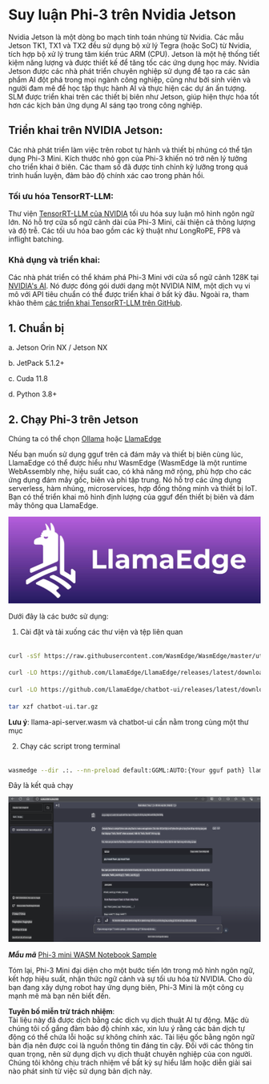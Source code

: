 # **Suy luận Phi-3 trên Nvidia Jetson**

Nvidia Jetson là một dòng bo mạch tính toán nhúng từ Nvidia. Các mẫu Jetson TK1, TX1 và TX2 đều sử dụng bộ xử lý Tegra (hoặc SoC) từ Nvidia, tích hợp bộ xử lý trung tâm kiến trúc ARM (CPU). Jetson là một hệ thống tiết kiệm năng lượng và được thiết kế để tăng tốc các ứng dụng học máy. Nvidia Jetson được các nhà phát triển chuyên nghiệp sử dụng để tạo ra các sản phẩm AI đột phá trong mọi ngành công nghiệp, cũng như bởi sinh viên và người đam mê để học tập thực hành AI và thực hiện các dự án ấn tượng. SLM được triển khai trên các thiết bị biên như Jetson, giúp hiện thực hóa tốt hơn các kịch bản ứng dụng AI sáng tạo trong công nghiệp.

## Triển khai trên NVIDIA Jetson:
Các nhà phát triển làm việc trên robot tự hành và thiết bị nhúng có thể tận dụng Phi-3 Mini. Kích thước nhỏ gọn của Phi-3 khiến nó trở nên lý tưởng cho triển khai ở biên. Các tham số đã được tinh chỉnh kỹ lưỡng trong quá trình huấn luyện, đảm bảo độ chính xác cao trong phản hồi.

### Tối ưu hóa TensorRT-LLM:
Thư viện [TensorRT-LLM của NVIDIA](https://github.com/NVIDIA/TensorRT-LLM?WT.mc_id=aiml-138114-kinfeylo) tối ưu hóa suy luận mô hình ngôn ngữ lớn. Nó hỗ trợ cửa sổ ngữ cảnh dài của Phi-3 Mini, cải thiện cả thông lượng và độ trễ. Các tối ưu hóa bao gồm các kỹ thuật như LongRoPE, FP8 và inflight batching.

### Khả dụng và triển khai:
Các nhà phát triển có thể khám phá Phi-3 Mini với cửa sổ ngữ cảnh 128K tại [NVIDIA's AI](https://www.nvidia.com/en-us/ai-data-science/generative-ai/). Nó được đóng gói dưới dạng một NVIDIA NIM, một dịch vụ vi mô với API tiêu chuẩn có thể được triển khai ở bất kỳ đâu. Ngoài ra, tham khảo thêm [các triển khai TensorRT-LLM trên GitHub](https://github.com/NVIDIA/TensorRT-LLM).

## **1. Chuẩn bị**

a. Jetson Orin NX / Jetson NX

b. JetPack 5.1.2+
   
c. Cuda 11.8
   
d. Python 3.8+

## **2. Chạy Phi-3 trên Jetson**

Chúng ta có thể chọn [Ollama](https://ollama.com) hoặc [LlamaEdge](https://llamaedge.com)

Nếu bạn muốn sử dụng gguf trên cả đám mây và thiết bị biên cùng lúc, LlamaEdge có thể được hiểu như WasmEdge (WasmEdge là một runtime WebAssembly nhẹ, hiệu suất cao, có khả năng mở rộng, phù hợp cho các ứng dụng đám mây gốc, biên và phi tập trung. Nó hỗ trợ các ứng dụng serverless, hàm nhúng, microservices, hợp đồng thông minh và thiết bị IoT. Bạn có thể triển khai mô hình định lượng của gguf đến thiết bị biên và đám mây thông qua LlamaEdge.

![llamaedge](../../../../../translated_images/llamaedge.1356a35c809c5e9d89d8168db0c92161e87f5e2c34831f2fad800f00fc4e74dc.vi.jpg)

Dưới đây là các bước sử dụng:

1. Cài đặt và tải xuống các thư viện và tệp liên quan

```bash

curl -sSf https://raw.githubusercontent.com/WasmEdge/WasmEdge/master/utils/install.sh | bash -s -- --plugin wasi_nn-ggml

curl -LO https://github.com/LlamaEdge/LlamaEdge/releases/latest/download/llama-api-server.wasm

curl -LO https://github.com/LlamaEdge/chatbot-ui/releases/latest/download/chatbot-ui.tar.gz

tar xzf chatbot-ui.tar.gz

```

**Lưu ý**: llama-api-server.wasm và chatbot-ui cần nằm trong cùng một thư mục

2. Chạy các script trong terminal

```bash

wasmedge --dir .:. --nn-preload default:GGML:AUTO:{Your gguf path} llama-api-server.wasm -p phi-3-chat

```

Đây là kết quả chạy

![llamaedgerun](../../../../../translated_images/llamaedgerun.66eb2acd7f14e814437879522158b9531ae7c955014d48d0708d0e4ce6ac94a6.vi.png)

***Mẫu mã*** [Phi-3 mini WASM Notebook Sample](https://github.com/Azure-Samples/Phi-3MiniSamples/tree/main/wasm)

Tóm lại, Phi-3 Mini đại diện cho một bước tiến lớn trong mô hình ngôn ngữ, kết hợp hiệu suất, nhận thức ngữ cảnh và sự tối ưu hóa từ NVIDIA. Cho dù bạn đang xây dựng robot hay ứng dụng biên, Phi-3 Mini là một công cụ mạnh mẽ mà bạn nên biết đến.

**Tuyên bố miễn trừ trách nhiệm**:  
Tài liệu này đã được dịch bằng các dịch vụ dịch thuật AI tự động. Mặc dù chúng tôi cố gắng đảm bảo độ chính xác, xin lưu ý rằng các bản dịch tự động có thể chứa lỗi hoặc sự không chính xác. Tài liệu gốc bằng ngôn ngữ bản địa nên được coi là nguồn thông tin đáng tin cậy. Đối với các thông tin quan trọng, nên sử dụng dịch vụ dịch thuật chuyên nghiệp của con người. Chúng tôi không chịu trách nhiệm về bất kỳ sự hiểu lầm hoặc diễn giải sai nào phát sinh từ việc sử dụng bản dịch này.